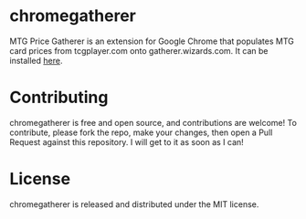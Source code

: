 chromegatherer
==============

MTG Price Gatherer is an extension for Google Chrome that populates MTG card prices from tcgplayer.com onto gatherer.wizards.com. It can be installed [here](https://chrome.google.com/webstore/detail/mtg-price-gatherer/gcpkohnhcheajaneelkpaiebgkbdafmi?hl=en).

Contributing
============

chromegatherer is free and open source, and contributions are welcome! To contribute, please fork the repo, make your changes, then open a Pull Request against this repository. I will get to it as soon as I can!

License
=======

chromegatherer is released and distributed under the MIT license.